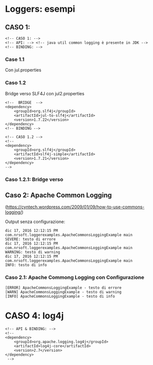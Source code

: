 # Loggers: esempi

## CASO 1: 



 	<!-- CASO 1: -->
	<!-- API: --> <!-- java util common logging è presente in JDK -->
	<!-- BINDING: -->
	
	
### Case 1.1

Con jul.properties
	
### Caso 1.2

Bridge verso SLF4J con jul2.properties
	
	<!--  BRIDGE  -->
	<dependency>
		<groupId>org.slf4j</groupId>
		<artifactId>jul-to-slf4j</artifactId>
		<version>1.7.22</version>
	</dependency>
	<!-- BINDING -->
	
	<!-- CASO 1.2 -->
	<!-- 
	<dependency>
		<groupId>org.slf4j</groupId>
		<artifactId>slf4j-simple</artifactId>
		<version>1.7.21</version>
	</dependency>
	-->

### Caso 1.2.1: Bridge verso
  
## Caso 2: Apache Common Logging

(https://cyntech.wordpress.com/2009/01/09/how-to-use-commons-logging/)

Output senza configurazione:

	dic 17, 2016 12:12:15 PM com.nrsoft.loggerexamples.ApacheCommonsLoggingExample main
	SEVERE: testo di errore
	dic 17, 2016 12:12:15 PM com.nrsoft.loggerexamples.ApacheCommonsLoggingExample main
	WARNING: testo di warning
	dic 17, 2016 12:12:15 PM com.nrsoft.loggerexamples.ApacheCommonsLoggingExample main
	INFO: testo di info

### Caso 2.1: Apache Commong Logging con Configurazione
	
	[ERROR] ApacheCommonsLoggingExample - testo di errore
	[WARN] ApacheCommonsLoggingExample - testo di warning
	[INFO] ApacheCommonsLoggingExample - testo di info
	
# CASO 4: log4j

	<!-- API & BINDING: -->
	<!--   
	<dependency>
		<groupId>org.apache.logging.log4j</groupId>
		<artifactId>log4j-core</artifactId>
		<version>2.7</version>
	</dependency>
	 -->
 

